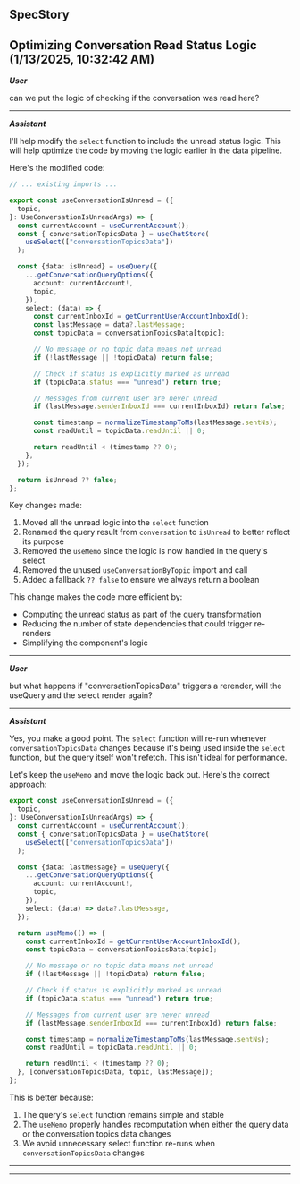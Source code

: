 ## SpecStory

## Optimizing Conversation Read Status Logic (1/13/2025, 10:32:42 AM)

_**User**_

can we put the logic of checking if the conversation was read here?

---

_**Assistant**_

I'll help modify the `select` function to include the unread status logic. This will help optimize the code by moving the logic earlier in the data pipeline.

Here's the modified code:

```typescript:features/conversation-list/hooks/useConversationIsUnread.ts
// ... existing imports ...

export const useConversationIsUnread = ({
  topic,
}: UseConversationIsUnreadArgs) => {
  const currentAccount = useCurrentAccount();
  const { conversationTopicsData } = useChatStore(
    useSelect(["conversationTopicsData"])
  );

  const {data: isUnread} = useQuery({
    ...getConversationQueryOptions({
      account: currentAccount!,
      topic,
    }),
    select: (data) => {
      const currentInboxId = getCurrentUserAccountInboxId();
      const lastMessage = data?.lastMessage;
      const topicData = conversationTopicsData[topic];

      // No message or no topic data means not unread
      if (!lastMessage || !topicData) return false;

      // Check if status is explicitly marked as unread
      if (topicData.status === "unread") return true;

      // Messages from current user are never unread
      if (lastMessage.senderInboxId === currentInboxId) return false;

      const timestamp = normalizeTimestampToMs(lastMessage.sentNs);
      const readUntil = topicData.readUntil || 0;

      return readUntil < (timestamp ?? 0);
    },
  });

  return isUnread ?? false;
};
```

Key changes made:
1. Moved all the unread logic into the `select` function
2. Renamed the query result from `conversation` to `isUnread` to better reflect its purpose
3. Removed the `useMemo` since the logic is now handled in the query's select
4. Removed the unused `useConversationByTopic` import and call
5. Added a fallback `?? false` to ensure we always return a boolean

This change makes the code more efficient by:
- Computing the unread status as part of the query transformation
- Reducing the number of state dependencies that could trigger re-renders
- Simplifying the component's logic

---

_**User**_

but what happens if "conversationTopicsData" triggers a rerender, will the useQuery and the select render again?

---

_**Assistant**_

Yes, you make a good point. The `select` function will re-run whenever `conversationTopicsData` changes because it's being used inside the `select` function, but the query itself won't refetch. This isn't ideal for performance.

Let's keep the `useMemo` and move the logic back out. Here's the correct approach:

```typescript:features/conversation-list/hooks/useConversationIsUnread.ts
export const useConversationIsUnread = ({
  topic,
}: UseConversationIsUnreadArgs) => {
  const currentAccount = useCurrentAccount();
  const { conversationTopicsData } = useChatStore(
    useSelect(["conversationTopicsData"])
  );

  const {data: lastMessage} = useQuery({
    ...getConversationQueryOptions({
      account: currentAccount!,
      topic,
    }),
    select: (data) => data?.lastMessage,
  });

  return useMemo(() => {
    const currentInboxId = getCurrentUserAccountInboxId();
    const topicData = conversationTopicsData[topic];

    // No message or no topic data means not unread
    if (!lastMessage || !topicData) return false;

    // Check if status is explicitly marked as unread
    if (topicData.status === "unread") return true;

    // Messages from current user are never unread
    if (lastMessage.senderInboxId === currentInboxId) return false;

    const timestamp = normalizeTimestampToMs(lastMessage.sentNs);
    const readUntil = topicData.readUntil || 0;

    return readUntil < (timestamp ?? 0);
  }, [conversationTopicsData, topic, lastMessage]);
};
```

This is better because:
1. The query's `select` function remains simple and stable
2. The `useMemo` properly handles recomputation when either the query data or the conversation topics data changes
3. We avoid unnecessary select function re-runs when `conversationTopicsData` changes

---



---

